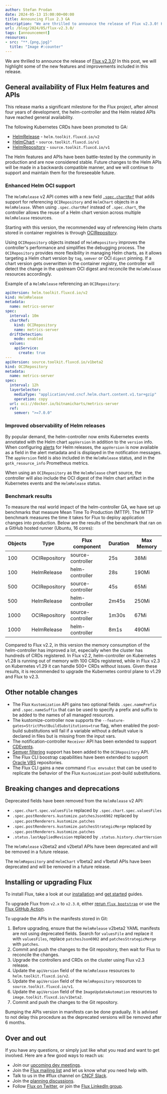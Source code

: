 ```yaml
---
author: Stefan Prodan
date: 2024-05-13 15:00:00+00:00
title: Announcing Flux 2.3 GA
description: "We are thrilled to announce the release of Flux v2.3.0! Here you will find highlights of new features and improvements in this release."
url: /blog/2024/05/flux-v2.3.0/
tags: [announcement]
resources:
- src: "**.{png,jpg}"
  title: "Image #:counter"
---
```


We are thrilled to announce the release of [Flux v2.3.0](https://github.com/fluxcd/flux2/releases/tag/v2.3.0)!
In this post, we will highlight some of the new features and improvements included in this release.

## General availability of Flux Helm features and APIs

This release marks a significant milestone for the Flux project, after almost four years of development,
the helm-controller and the Helm related APIs have reached general availability.

The following Kubernetes CRDs have been promoted to GA:

- [HelmRelease](/flux/components/helm/helmreleases/) - `helm.toolkit.fluxcd.io/v2`
- [HelmChart](/flux/components/source/helmcharts/) - `source.toolkit.fluxcd.io/v1`
- [HelmRepository](/flux/components/source/helmrepositories/) - `source.toolkit.fluxcd.io/v1`

The Helm features and APIs have been battle-tested by the community in production and are now considered stable.
Future changes to the Helm APIs will be made in a backwards compatible manner,
and we will continue to support and maintain them for the foreseeable future.

### Enhanced Helm OCI support

The `HelmRelease` v2 API comes with a new field
[`.spec.chartRef`](/flux/components/helm/helmreleases/#chart-reference)
that adds support for referencing `OCIRepository` and `HelmChart` objects in a `HelmRelease`.
When using `.spec.chartRef` instead of `.spec.chart`, the controller allows the reuse
of a Helm chart version across multiple `HelmRelease` resources.

Starting with this version, the recommended way of referencing Helm charts stored
in container registries is through [OCIRepository](/flux/components/source/ocirepositories/).

Using `OCIRepository` objects instead of `HelmRepository`
improves the controller's performance and simplifies the debugging process.
The `OCIRepository` provides more flexibility in managing Helm charts,
as it allows targeting a Helm chart version by `tag`, `semver` or OCI `digest` pinning.
If a chart version gets overwritten in the container registry, the controller
will detect the change in the upstream OCI digest and reconcile the `HelmRelease`
resources accordingly.

Example of a `HelmRelease` referencing an `OCIRepository`:

```yaml
apiVersion: helm.toolkit.fluxcd.io/v2
kind: HelmRelease
metadata:
  name: metrics-server
spec:
  interval: 10m
  chartRef:
    kind: OCIRepository
    name: metrics-server
  driftDetection:
    mode: enabled
  values:
    apiService:
      create: true
---
apiVersion: source.toolkit.fluxcd.io/v1beta2
kind: OCIRepository
metadata:
  name: metrics-server
spec:
  interval: 12h
  layerSelector:
    mediaType: "application/vnd.cncf.helm.chart.content.v1.tar+gzip"
    operation: copy
  url: oci://docker.io/bitnamicharts/metrics-server
  ref:
    semver: ">=7.0.0"
```

### Improved observability of Helm releases

By popular demand, the helm-controller now emits Kubernetes events annotated with the Helm chart `appVersion` 
in addition to the `version` info. When configuring [alerts](/flux/components/notification/alerts/) for Helm releases,
the `appVersion` is now available as a field in the alert metadata and is displayed in the notification messages.
The `appVersion` field is also included in the `HelmRelease` status, and in the `gotk_resource_info` Prometheus metrics.

When using an `OCIRepository` as the `HelmRelease` chart source, the controller will also include the OCI
digest of the Helm chart artifact in the Kubernetes events and the `HelmRelease` status.

### Benchmark results

To measure the real world impact of the helm-controller GA, we have set up benchmarks that measure
Mean Time To Production (MTTP). The MTTP benchmark measures the time it takes for Flux to deploy
application changes into production. Below are the results of the benchmark that ran on a GitHub
hosted runner (Ubuntu, 16 cores):

| Objects | Type          | Flux component       | Duration | Max Memory |
|---------|---------------|----------------------|----------|------------|
| 100     | OCIRepository | source-controller    | 25s      | 38Mi       |
| 100     | HelmRelease   | helm-controller      | 28s      | 190Mi      |
| 500     | OCIRepository | source-controller    | 45s      | 65Mi       |
| 500     | HelmRelease   | helm-controller      | 2m45s    | 250Mi      |
| 1000    | OCIRepository | source-controller    | 1m30s    | 67Mi       |
| 1000    | HelmRelease   | helm-controller      | 8m1s     | 490Mi      |

Compared to Flux v2.2, in this version the memory consumption of the helm-controller
has improved a lot, especially when the cluster has hundreds of CRDs registered.
In Flux v2.2, helm-controller on Kubernetes v1.28 is running out of memory
with 100 CRDs registered, while in Flux v2.3 on Kubernetes v1.29 it can handle
500+ CRDs without issues. Given these results, it is recommended
to upgrade the Kubernetes control plane to v1.29 and Flux to v2.3.

## Other notable changes

- The Flux `Kustomization` API gains two optional fields `.spec.namePrefix` and `.spec.nameSuffix`
  that can be used to specify a prefix and suffix to be added to the names of all managed resources.
- The kustomize-controller now supports the `--feature-gates=StrictPostBuildSubstitutions=true`
  flag, when enabled the post-build substitutions will fail if a variable without a default value is
  declared in files but is missing from the input vars.
- The notification-controller `Receiver` API has been extended to support
  [CDEvents](/flux/components/notification/receivers.md#cdevents).
- [Semver filtering](/flux/components/source/ocirepositories/#semverfilter-example) support has been added to the `OCIRepository` API.
- The Flux CLI boostrap capabilities have been extended to support [Oracle VBS](/flux/installation/bootstrap/oracle-vbs-git-repositories/) repositories.
- The Flux CLI gains a new command `flux envsubst` that can be used to replicate the behavior of the Flux `Kustomization` post-build substitutions.

## Breaking changes and deprecations

Deprecated fields have been removed from the `HelmRelease` v2 API:

- `.spec.chart.spec.valuesFile` replaced by `.spec.chart.spec.valuesFiles`
- `.spec.postRenderers.kustomize.patchesJson6902` replaced by `.spec.postRenderers.kustomize.patches`
- `.spec.postRenderers.kustomize.patchesStrategicMerge` replaced by `.spec.postRenderers.kustomize.patches`
- `.status.lastAppliedRevision` replaced by `.status.history.chartVersion`

The `HelmRelease` v2beta2 and v2beta1 APIs have been deprecated and will be removed in a future release.

The `HelmRepository` and `HelmChart` v1beta2 and v1beta1 APIs have been deprecated and will be removed in a future release.

## Installing or upgrading Flux

To install Flux, take a look at our [installation](https://fluxcd.io/flux/installation/) and [get started](https://fluxcd.io/flux/get-started/) guides.

To upgrade Flux from `v2.x` to `v2.3.0`, either [rerun `flux bootstrap`](https://fluxcd.io/flux/installation/#bootstrap-upgrade)
or use the [Flux GitHub Action](https://github.com/fluxcd/flux2/tree/main/action).

To upgrade the APIs in the manifests stored in Git:

1. Before upgrading, ensure that the `HelmRelease` v2beta2 YAML manifests
   are not using deprecated fields. Search for `valuesFile` and replace it with `valuesFiles`,
   replace `patchesJson6902` and `patchesStrategicMerge` with `patches`.
2. Commit and push the changes to the Git repository, then wait for Flux to reconcile the changes.
3. Upgrade the controllers and CRDs on the cluster using Flux v2.3 release.
4. Update the `apiVersion` field of the `HelmRelease` resources to `helm.toolkit.fluxcd.io/v2`.
5. Update the `apiVersion` field of the `HelmRepository` resources to `source.toolkit.fluxcd.io/v1`.
6. Update the `apiVersion` field of the `ImageUpdateAutomation` resources to `image.toolkit.fluxcd.io/v1beta2`.
7. Commit and push the changes to the Git repository.

Bumping the APIs version in manifests can be done gradually.
It is advised to not delay this procedure as the deprecated versions will be removed after 6 months.

## Over and out

If you have any questions, or simply just like what you read and want to get involved.
Here are a few good ways to reach us:

- Join our [upcoming dev meetings](https://fluxcd.io/community/#meetings).
- Join the [Flux mailing list](https://lists.cncf.io/g/cncf-flux-dev) and let us know what you need help with.
- Talk to us in the #flux channel on [CNCF Slack](https://slack.cncf.io/).
- Join the [planning discussions](https://github.com/fluxcd/flux2/discussions).
- Follow [Flux on Twitter](https://twitter.com/fluxcd), or join the
  [Flux LinkedIn group](https://www.linkedin.com/groups/8985374/).

